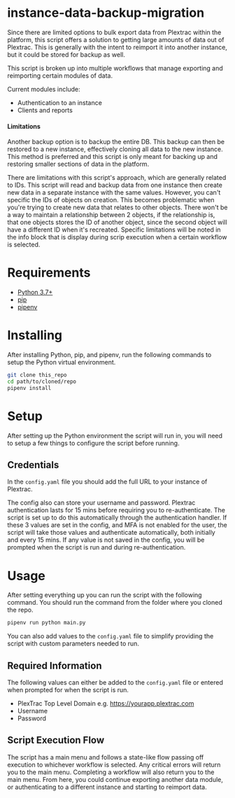 # instance-data-backup-migration
Since there are limited options to bulk export data from Plextrac within the platform, this script offers a solution to getting large amounts of data out of Plextrac. This is generally with the intent to reimport it into another instance, but it could be stored for backup as well.

This script is broken up into multiple workflows that manage exporting and reimporting certain modules of data.

Current modules include:
- Authentication to an instance
- Clients and reports

#### Limitations
Another backup option is to backup the entire DB. This backup can then be restored to a new instance, effectively cloning all data to the new instance. This method is preferred and this script is only meant for backing up and restoring smaller sections of data in the platform.

There are limitations with this script's approach, which are generally related to IDs. This script will read and backup data from one instance then create new data in a separate instance with the same values. However, you can't specific the IDs of objects on creation. This becomes problematic when you're trying to create new data that relates to other objects. There won't be a way to maintain a relationship between 2 objects, if the relationship is, that one objects stores the ID of another object, since the second object will have a different ID when it's recreated. Specific limitations will be noted in the info block that is display during scrip execution when a certain workflow is selected.

# Requirements
- [Python 3.7+](https://www.python.org/downloads/)
- [pip](https://pip.pypa.io/en/stable/installation/)
- [pipenv](https://pipenv.pypa.io/en/latest/)

# Installing
After installing Python, pip, and pipenv, run the following commands to setup the Python virtual environment.
```bash
git clone this_repo
cd path/to/cloned/repo
pipenv install
```

# Setup
After setting up the Python environment the script will run in, you will need to setup a few things to configure the script before running.

## Credentials
In the `config.yaml` file you should add the full URL to your instance of Plextrac.

The config also can store your username and password. Plextrac authentication lasts for 15 mins before requiring you to re-authenticate. The script is set up to do this automatically through the authentication handler. If these 3 values are set in the config, and MFA is not enabled for the user, the script will take those values and authenticate automatically, both initially and every 15 mins. If any value is not saved in the config, you will be prompted when the script is run and during re-authentication.

# Usage
After setting everything up you can run the script with the following command. You should run the command from the folder where you cloned the repo.
```bash
pipenv run python main.py
```
You can also add values to the `config.yaml` file to simplify providing the script with custom parameters needed to run.

## Required Information
The following values can either be added to the `config.yaml` file or entered when prompted for when the script is run.
- PlexTrac Top Level Domain e.g. https://yourapp.plextrac.com
- Username
- Password

## Script Execution Flow
The script has a main menu and follows a state-like flow passing off execution to whichever workflow is selected. Any critical errors will return you to the main menu. Completing a workflow will also return you to the main menu. From here, you could continue exporting another data module, or authenticating to a different instance and starting to reimport data.
